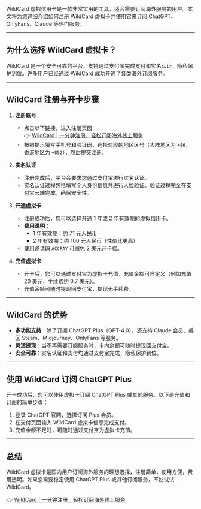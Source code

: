 WildCard 虚拟信用卡是一款非常实用的工具，适合需要订阅海外服务的用户。本文将为您详细介绍如何注册 WildCard 虚拟卡并使用它来订阅 ChatGPT、OnlyFans、Claude 等热门服务。

---

## 为什么选择 WildCard 虚拟卡？

WildCard 是一个安全可靠的平台，支持通过支付宝完成支付和实名认证，隐私保护到位。许多用户已经通过 WildCard 成功开通了各类海外订阅服务。

---

## WildCard 注册与开卡步骤

1. **注册账号**
   - 点击以下链接，进入注册页面：  
     👉 [WildCard | 一分钟注册，轻松订阅海外线上服务](https://bit.ly/bewildcard)  
   - 按照提示填写手机号和验证码，选择对应的地区区号（大陆地区为 `+86`，香港地区为 `+852`），然后提交注册。

2. **实名认证**
   - 注册完成后，平台会要求您通过支付宝进行实名认证。  
   - 实名认证过程包括填写个人身份信息并进行人脸验证。验证过程完全在支付宝云端完成，确保安全性。

3. **开通虚拟卡**
   - 注册成功后，您可以选择开通 1 年或 2 年有效期的虚拟信用卡。  
   - **费用说明**：  
     - 1 年有效期：约 71 元人民币  
     - 2 年有效期：约 100 元人民币（性价比更高）  
   - 使用邀请码 `ACCPAY` 可减免 2 美元开卡费。

4. **充值虚拟卡**
   - 开卡后，您可以通过支付宝为虚拟卡充值，充值金额可自定义（例如充值 20 美元，手续费约 0.7 美元）。  
   - 充值余额可随时提现回支付宝，提现无手续费。

---

## WildCard 的优势

- **多功能支持**：除了订阅 ChatGPT Plus（GPT-4.0），还支持 Claude 会员、美区 Steam、Midjourney、OnlyFans 等服务。
- **灵活提现**：当不再需要订阅服务时，卡内余额可随时提现回支付宝。
- **安全可靠**：实名认证和支付均通过支付宝完成，隐私保护到位。

---

## 使用 WildCard 订阅 ChatGPT Plus

开卡成功后，您可以使用虚拟卡订阅 ChatGPT Plus 或其他服务。以下是充值和订阅的简单步骤：

1. 登录 ChatGPT 官网，选择订阅 Plus 会员。
2. 在支付页面输入 WildCard 虚拟卡信息完成支付。
3. 充值余额不足时，可随时通过支付宝为虚拟卡充值。

---

## 总结

WildCard 虚拟卡是国内用户订阅海外服务的理想选择，注册简单，使用方便，费用透明。如果您需要稳定使用 ChatGPT Plus 或其他订阅服务，不妨试试 WildCard。

👉 [WildCard | 一分钟注册，轻松订阅海外线上服务](https://bit.ly/bewildcard)